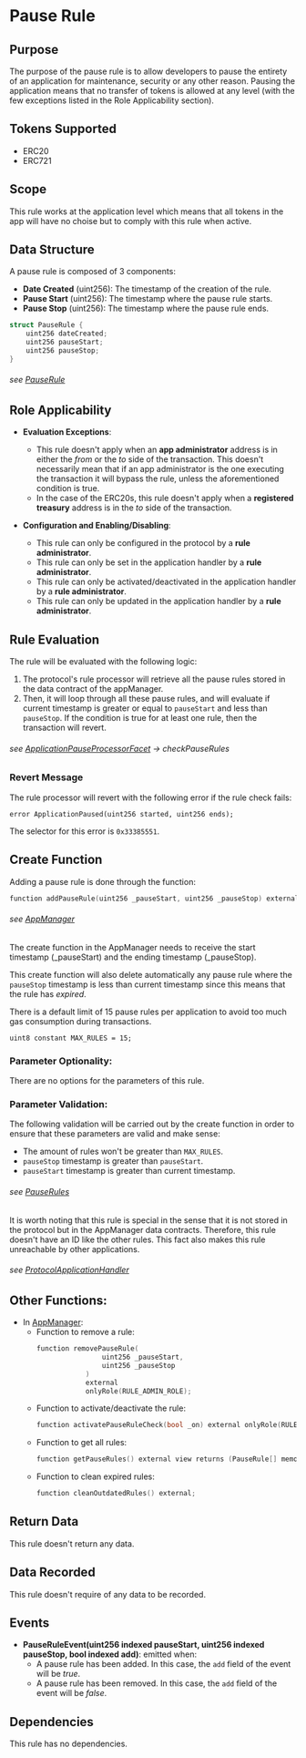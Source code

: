 # Pause Rule

## Purpose

The purpose of the pause rule is to allow developers to pause the entirety of an application for maintenance, security or any other reason. Pausing the application means that no transfer of tokens is allowed at any level (with the few exceptions listed in the Role Applicability section). 

## Tokens Supported

- ERC20
- ERC721

## Scope 

This rule works at the application level which means that all tokens in the app will have no choise but to comply with this rule when active.

## Data Structure

A pause rule is composed of 3 components:

- **Date Created** (uint256): The timestamp of the creation of the rule.
- **Pause Start** (uint256): The timestamp where the pause rule starts.
- **Pause Stop** (uint256): The timestamp where the pause rule ends.

```c
struct PauseRule {
    uint256 dateCreated;
    uint256 pauseStart;
    uint256 pauseStop;
}
```
###### *see [PauseRule](../../../src/data/PauseRule.sol)*

## Role Applicability

- **Evaluation Exceptions**: 
    - This rule doesn't apply when an **app administrator** address is in either the *from* or the *to* side of the transaction. This doesn't necessarily mean that if an app administrator is the one executing the transaction it will bypass the rule, unless the aforementioned condition is true.
    - In the case of the ERC20s, this rule doesn't apply when a **registered treasury** address is in the *to* side of the transaction.

- **Configuration and Enabling/Disabling**:
    - This rule can only be configured in the protocol by a **rule administrator**.
    - This rule can only be set in the application handler by a **rule administrator**.
    - This rule can only be activated/deactivated in the application handler by a **rule administrator**.
    - This rule can only be updated in the application handler by a **rule administrator**.


## Rule Evaluation

The rule will be evaluated with the following logic:

1. The protocol's rule processor will retrieve all the pause rules stored in the data contract of the appManager. 
2. Then, it will loop through all these pause rules, and will evaluate if current timestamp is greater or equal to `pauseStart` and less than `pauseStop`. If the condition is true for at least one rule, then the transaction will revert.

###### *see [ApplicationPauseProcessorFacet](../../../src/economic/ruleProcessor/ApplicationPauseProcessorFacet.sol) -> checkPauseRules*

### Revert Message

The rule processor will revert with the following error if the rule check fails: 

```
error ApplicationPaused(uint256 started, uint256 ends);
```

The selector for this error is `0x33385551`.


## Create Function

Adding a pause rule is done through the function:

```c
function addPauseRule(uint256 _pauseStart, uint256 _pauseStop) external onlyRole(RULE_ADMIN_ROLE);
```
###### *see [AppManager](../../../src/application/AppManager.sol)*

The create function in the AppManager needs to receive the start timestamp (_pauseStart) and the ending timestamp (_pauseStop).

This create function will also delete automatically any pause rule where the `pauseStop` timestamp is less than current timestamp  since this means that the rule has *expired*. 

There is a default limit of 15 pause rules per application to avoid too much gas consumption during transactions.

```
uint8 constant MAX_RULES = 15;
```

### Parameter Optionality:

There are no options for the parameters of this rule.

### Parameter Validation:

The following validation will be carried out by the create function in order to ensure that these parameters are valid and make sense:

- The amount of rules won't be greater than `MAX_RULES`.
- `pauseStop` timestamp is greater than `pauseStart`.
- `pauseStart` timestamp is greater than current timestamp.


###### *see [PauseRules](../../../src/data/PauseRules.sol)*

It is worth noting that this rule is special in the sense that it is not stored in the protocol but in the AppManager data contracts. Therefore, this rule doesn't have an ID like the other rules. This fact also makes this rule unreachable by other applications.

###### *see [ProtocolApplicationHandler](../../../src/application/ProtocolApplicationHandler.sol)*

## Other Functions:

- In [AppManager](../../../src/application/AppManager.sol):
    -  Function to remove a rule:
        ```c
        function removePauseRule(
                        uint256 _pauseStart, 
                        uint256 _pauseStop
                    ) 
                    external 
                    onlyRole(RULE_ADMIN_ROLE);
        ```
    - Function to activate/deactivate the rule:
        ```c
        function activatePauseRuleCheck(bool _on) external onlyRole(RULE_ADMIN_ROLE);
        ```
    - Function to get all rules:
        ```c
        function getPauseRules() external view returns (PauseRule[] memory);
        ```
    - Function to clean expired rules:
        ```c
        function cleanOutdatedRules() external;
        ```

## Return Data

This rule doesn't return any data.

## Data Recorded

This rule doesn't require of any data to be recorded.

## Events

- **PauseRuleEvent(uint256 indexed pauseStart, uint256 indexed pauseStop, bool indexed add)**: emitted when:
    - A pause rule has been added. In this case, the `add` field of the event will be *true*.
    - A pause rule has been removed. In this case, the `add` field of the event will be *false*.

## Dependencies

This rule has no dependencies.

